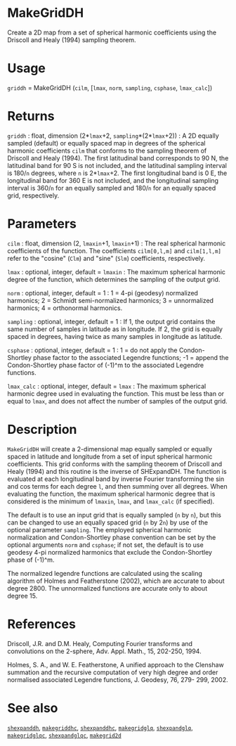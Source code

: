 # MakeGridDH

Create a 2D map from a set of spherical harmonic coefficients using the Driscoll and Healy (1994) sampling theorem.

# Usage

`griddh` = MakeGridDH (`cilm`, [`lmax`, `norm`, `sampling`, `csphase`, `lmax_calc`])

# Returns

`griddh` : float, dimension (2\*`lmax`+2, `sampling`\*(2\*`lmax`+2))
:   A 2D equally sampled (default) or equally spaced map in degrees of the spherical harmonic coefficients `cilm` that conforms to the sampling theorem of Driscoll and Healy (1994). The first latitudinal band corresponds to 90 N, the latitudinal band for 90 S is not included, and the latitudinal sampling interval is 180/`n` degrees, where `n` is 2\*`lmax`+2. The first longitudinal band is 0 E, the longitudinal band for 360 E is not included, and the longitudinal sampling interval is 360/`n` for an equally sampled and 180/`n` for an equally spaced grid, respectively.

# Parameters

`cilm` : float, dimension (2, `lmaxin`+1, `lmaxin`+1)
:   The real spherical harmonic coefficients of the function. The coefficients `cilm[0,l,m]` and `cilm[1,l,m]` refer to the "cosine" (`Clm`) and "sine" (`Slm`) coefficients, respectively.

`lmax` : optional, integer, default = `lmaxin`
:   The maximum spherical harmonic degree of the function, which determines the sampling of the output grid.

`norm` : optional, integer, default = 1
:   1 = 4-pi (geodesy) normalized harmonics; 2 = Schmidt semi-normalized harmonics; 3 = unnormalized harmonics;  4 = orthonormal harmonics.

`sampling` : optional, integer, default = 1
:   If 1, the output grid contains the same number of samples in latitude as in longitude. If 2, the grid is equally spaced in degrees, having twice as many samples in longitude as latitude.

`csphase` : optional, integer, default = 1
:   1 = do not apply the Condon-Shortley phase factor to the associated Legendre functions; -1 = append the Condon-Shortley phase factor of (-1)^m to the associated Legendre functions.

`lmax_calc` : optional, integer, default = `lmax`
:   The maximum spherical harmonic degree used in evaluating the  function. This must be less than or equal to `lmax`, and does not affect the number of samples of the output grid.

# Description

`MakeGridDH` will create a 2-dimensional map equally sampled or equally spaced in latitude and longitude from a set of input spherical harmonic coefficients. This grid conforms with the sampling theorem of Driscoll and Healy (1994) and this routine is the inverse of SHExpandDH. The function is evaluated at each longitudinal band by inverse Fourier transforming the sin and cos terms for each degree `l`, and then summing over all degrees. When evaluating the function, the maximum spherical harmonic degree that is considered is the minimum of `lmaxin`, `lmax`, and `lmax_calc` (if specified).

The default is to use an input grid that is equally sampled (`n` by `n`), but this can be changed to use an equally spaced grid (`n` by 2`n`) by use of the optional parameter `sampling`. The employed spherical harmonic normalization and Condon-Shortley phase convention can be set by the optional arguments `norm` and `csphase`; if not set, the default is to use geodesy 4-pi normalized harmonics that exclude the Condon-Shortley phase of (-1)^m.

The normalized legendre functions are calculated using the scaling algorithm of Holmes and Featherstone (2002), which are accurate to about degree 2800. The unnormalized functions are accurate only to about degree 15.

# References

Driscoll, J.R. and D.M. Healy, Computing Fourier transforms and convolutions on the 2-sphere, Adv. Appl. Math., 15, 202-250, 1994.

Holmes, S. A., and W. E. Featherstone, A unified approach to the Clenshaw summation and the recursive computation of very high degree and order normalised associated Legendre functions, J. Geodesy, 76, 279- 299, 2002.

# See also

[`shexpanddh`](pyshexpanddh.html), [`makegriddhc`](pymakegriddhc.html), [`shexpanddhc`](pyshexpanddhc.html), [`makegridglq`](pymakegridglq.html), [`shexpandglq`](pyshexpandglq.html), [`makegridglqc`](pymakegridglqc.html), [`shexpandglqc`](pyshexpandglqc.html), [`makegrid2d`](pymakegrid2d.html)
